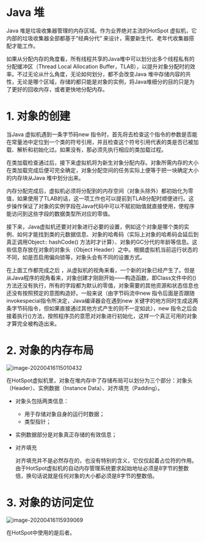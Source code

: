 # Java 堆

Java 堆是垃圾收集器管理的内存区域。作为业界绝对主流的HotSpot 虚拟机，它内部的垃圾收集器全部都基于“经典分代” 来设计，需要新生代、老年代收集器搭配才能工作。

如果从分配内存的角度看，所有线程共享的Java堆中可以划分出多个线程私有的分配缓冲区（Thread Local Allocation Buffer，TLAB），以提升对象分配时的效率。不过无论从什么角度，无论如何划分，都不会改变Java 堆中存储内容的共性，无论是哪个区域，存储的都只能是对象的实例，将Java堆细分的目的只是为了更好的回收内存，或者更快地分配内存。

# 1. 对象的创建

当Java 虚拟机遇到一条字节码new 指令时，首先将去检查这个指令的参数是否能在常量池中定位到一个类的符号引用，并且检查这个符号引用代表的类是否已被加载、解析和初始化过。如果没有，那必须先执行相应的类加载过程。

在类加载检查通过后，接下来虚拟机将为新生对象分配内存。对象所需内存的大小在类加载完成后便可完全确定，对象分配空间的任务实际上便等于把一块确定大小的内存块从Java 堆中划分出来。

内存分配完成后，虚拟机必须将分配到的内存空间（对象头除外）都初始化为零值，如果使用了TLAB的话，这一项工作也可以提前到TLAB分配时顺便进行。这步操作保证了对象的实例字段在Java代码中可以不赋初始值就直接使用，使程序能访问到这些字段的数据类型所对应的零值。

接下来，Java虚拟机还要对对象进行必要的设置，例如这个对象是哪个类的实例、如何才能找到类的元数据信息、对象的哈希码（实际上对象的哈希码会延后到真正调用Object:: hashCode() 方法时才计算）、对象的GC分代的年龄等信息。这些信息存放在对象的对象头（Object Header）之中。根据虚拟机当前运行状态的不同，如是否启用偏向锁等，对象头会有不同的设置方式。

在上面工作都完成之后 ，从虚拟机的视角来看，一个新的对象已经产生了。但是从Java程序的视角看来，对象创建才刚刚开始——构造函数，即Class文件中的<init>() 方法还没有执行，所有的字段都为默认的零值，对象需要的其他资源和状态信息也还没有按照预定的意图构造好。一般来说（由字节码流中new 指令后面是否跟随invokespecial指令所决定，Java编译器会在遇到new 关键字的地方同时生成这两条字节码指令，但如果直接通过其他方式产生的则不一定如此），new 指令之后会接着执行<init>()方法，按照程序员的意愿对对象进行初始化，这样一个真正可用的对象才算完全被构造出来。

# 2. 对象的内存布局

![image-20200416115010432](I:\GreatGeek\CollectKnowledge\Java虚拟机相关知识\深入理解Java虚拟机08-Java堆.assets\image-20200416115010432.png)

在HotSpot虚拟机里，对象在堆内存中了存储布局可以划分为三个部分：对象头（Header）、实例数据（Instance Data）、对齐填充（Padding）。

* 对象头包括两类信息：

  * 用于存储对象自身的运行时数据；
  * 类型指针；

* 实例数据部分是对象真正存储的有效信息；

* 对齐填充

  对齐填充并不是必然存在的，也没有特别的含义，它仅仅起着占位符的作用。由于HotSpot虚拟机的自动内存管理系统要求起始地址必须是8字节的整数倍，换句话说就是任何对象的大小都必须是8字节的整数倍。

# 3. 对象的访问定位

![image-20200416115939069](I:\GreatGeek\CollectKnowledge\Java虚拟机相关知识\深入理解Java虚拟机08-Java堆.assets\image-20200416115939069.png)

在HotSpot中使用的是后者。